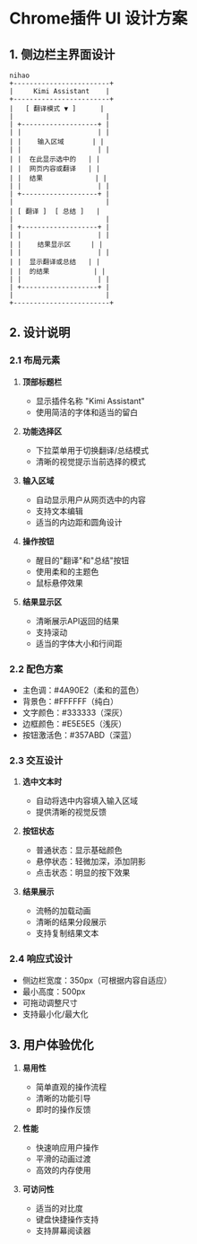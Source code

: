 # Chrome插件 UI 设计方案

## 1. 侧边栏主界面设计

```
nihao
+------------------------+
|     Kimi Assistant    |
+------------------------+
|   [ 翻译模式 ▼ ]      |
|                       |
| +-------------------+ |
| |                   | |
| |    输入区域       | |
| |                   | |
| |  在此显示选中的   | |
| |  网页内容或翻译   | |
| |  结果             | |
| |                   | |
| +-------------------+ |
|                       |
| [ 翻译 ]  [ 总结 ]   |
|                       |
| +-------------------+ |
| |                   | |
| |    结果显示区     | |
| |                   | |
| |  显示翻译或总结   | |
| |  的结果           | |
| |                   | |
| +-------------------+ |
|                       |
+------------------------+

```

## 2. 设计说明

### 2.1 布局元素

1. **顶部标题栏**
   - 显示插件名称 "Kimi Assistant"
   - 使用简洁的字体和适当的留白

2. **功能选择区**
   - 下拉菜单用于切换翻译/总结模式
   - 清晰的视觉提示当前选择的模式

3. **输入区域**
   - 自动显示用户从网页选中的内容
   - 支持文本编辑
   - 适当的内边距和圆角设计

4. **操作按钮**
   - 醒目的"翻译"和"总结"按钮
   - 使用柔和的主题色
   - 鼠标悬停效果

5. **结果显示区**
   - 清晰展示API返回的结果
   - 支持滚动
   - 适当的字体大小和行间距

### 2.2 配色方案

- 主色调：#4A90E2（柔和的蓝色）
- 背景色：#FFFFFF（纯白）
- 文字颜色：#333333（深灰）
- 边框颜色：#E5E5E5（浅灰）
- 按钮激活色：#357ABD（深蓝）

### 2.3 交互设计

1. **选中文本时**
   - 自动将选中内容填入输入区域
   - 提供清晰的视觉反馈

2. **按钮状态**
   - 普通状态：显示基础颜色
   - 悬停状态：轻微加深，添加阴影
   - 点击状态：明显的按下效果

3. **结果展示**
   - 流畅的加载动画
   - 清晰的结果分段展示
   - 支持复制结果文本

### 2.4 响应式设计

- 侧边栏宽度：350px（可根据内容自适应）
- 最小高度：500px
- 可拖动调整尺寸
- 支持最小化/最大化

## 3. 用户体验优化

1. **易用性**
   - 简单直观的操作流程
   - 清晰的功能引导
   - 即时的操作反馈

2. **性能**
   - 快速响应用户操作
   - 平滑的动画过渡
   - 高效的内存使用

3. **可访问性**
   - 适当的对比度
   - 键盘快捷操作支持
   - 支持屏幕阅读器 